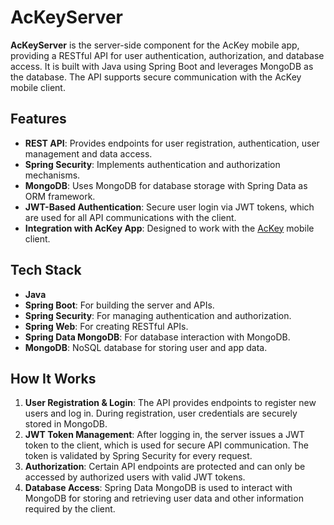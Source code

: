 # AcKeyServer

**AcKeyServer** is the server-side component for the AcKey mobile app, providing a RESTful API for user authentication, authorization, and database access. It is built with Java using Spring Boot and leverages MongoDB as the database. The API supports secure communication with the AcKey mobile client.

## Features

- **REST API**: Provides endpoints for user registration, authentication, user management and data access.
- **Spring Security**: Implements authentication and authorization mechanisms.
- **MongoDB**: Uses MongoDB for database storage with Spring Data as ORM framework.
- **JWT-Based Authentication**: Secure user login via JWT tokens, which are used for all API communications with the client.
- **Integration with AcKey App**: Designed to work with the [AcKey](https://github.com/YOUR_GITHUB_USERNAME/AcKey) mobile client.

## Tech Stack

- **Java**
- **Spring Boot**: For building the server and APIs.
- **Spring Security**: For managing authentication and authorization.
- **Spring Web**: For creating RESTful APIs.
- **Spring Data MongoDB**: For database interaction with MongoDB.
- **MongoDB**: NoSQL database for storing user and app data.

## How It Works

1. **User Registration & Login**: The API provides endpoints to register new users and log in. During registration, user credentials are securely stored in MongoDB.
2. **JWT Token Management**: After logging in, the server issues a JWT token to the client, which is used for secure API communication. The token is validated by Spring Security for every request.
3. **Authorization**: Certain API endpoints are protected and can only be accessed by authorized users with valid JWT tokens.
4. **Database Access**: Spring Data MongoDB is used to interact with MongoDB for storing and retrieving user data and other information required by the client.
